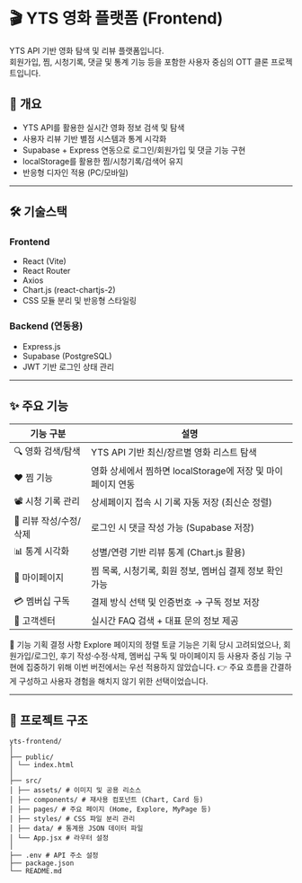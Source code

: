 # 🎬 YTS 영화 플랫폼 (Frontend)

YTS API 기반 영화 탐색 및 리뷰 플랫폼입니다.  
회원가입, 찜, 시청기록, 댓글 및 통계 기능 등을 포함한 사용자 중심의 OTT 클론 프로젝트입니다.

## 📌 개요

- YTS API를 활용한 실시간 영화 정보 검색 및 탐색
- 사용자 리뷰 기반 별점 시스템과 통계 시각화
- Supabase + Express 연동으로 로그인/회원가입 및 댓글 기능 구현
- localStorage를 활용한 찜/시청기록/검색어 유지
- 반응형 디자인 적용 (PC/모바일)

---

## 🛠 기술스택

### Frontend
- React (Vite)
- React Router
- Axios
- Chart.js (react-chartjs-2)
- CSS 모듈 분리 및 반응형 스타일링

### Backend (연동용)
- Express.js
- Supabase (PostgreSQL)
- JWT 기반 로그인 상태 관리

---

## ✨ 주요 기능

| 기능 구분           | 설명 |
|--------------------|------|
| 🔍 영화 검색/탐색       | YTS API 기반 최신/장르별 영화 리스트 탐색 |
| ❤️ 찜 기능              | 영화 상세에서 찜하면 localStorage에 저장 및 마이페이지 연동 |
| 📽 시청 기록 관리       | 상세페이지 접속 시 기록 자동 저장 (최신순 정렬) |
| 💬 리뷰 작성/수정/삭제 | 로그인 시 댓글 작성 가능 (Supabase 저장) |
| 📊 통계 시각화         | 성별/연령 기반 리뷰 통계 (Chart.js 활용) |
| 🧑 마이페이지          | 찜 목록, 시청기록, 회원 정보, 멤버십 결제 정보 확인 가능 |
| 💳 멤버십 구독         | 결제 방식 선택 및 인증번호 → 구독 정보 저장 |
| 🙋 고객센터            | 실시간 FAQ 검색 + 대표 문의 정보 제공 |

🔧 기능 기획 결정 사항
Explore 페이지의 정렬 토글 기능은 기획 당시 고려되었으나,
회원가입/로그인, 후기 작성·수정·삭제, 멤버십 구독 및 마이페이지 등 사용자 중심 기능 구현에 집중하기 위해
이번 버전에서는 우선 적용하지 않았습니다.
👉 주요 흐름을 간결하게 구성하고 사용자 경험을 해치지 않기 위한 선택이었습니다.

---

## 📁 프로젝트 구조
```
yts-frontend/
│
├── public/
│ └── index.html
│
├── src/
│ ├── assets/ # 이미지 및 공용 리소스
│ ├── components/ # 재사용 컴포넌트 (Chart, Card 등)
│ ├── pages/ # 주요 페이지 (Home, Explore, MyPage 등)
│ ├── styles/ # CSS 파일 분리 관리
│ ├── data/ # 통계용 JSON 데이터 파일
│ └── App.jsx # 라우터 설정
│
├── .env # API 주소 설정
├── package.json
└── README.md
```
